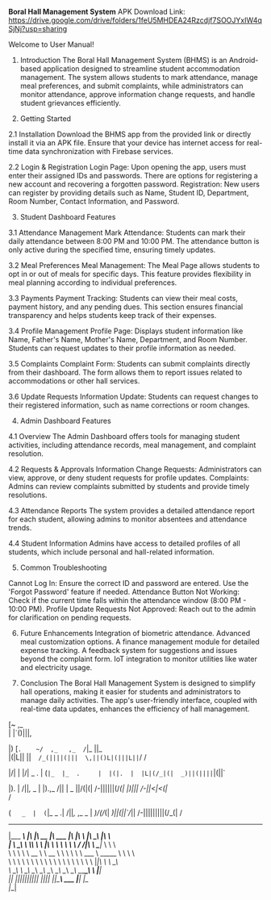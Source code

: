 **Boral Hall Management System** 
APK Download Link:
https://drive.google.com/drive/folders/1feU5MHDEA24Rzcdjf7SOOJYxIW4qSjNj?usp=sharing

Welcome to User Manual!

1. Introduction
The Boral Hall Management System (BHMS) is an Android-based application designed to streamline student accommodation management. The system allows students to mark attendance, manage meal preferences, and submit complaints, while administrators can monitor attendance, approve information change requests, and handle student grievances efficiently.


2. Getting Started

2.1 Installation
Download the BHMS app from the provided link or directly install it via an APK file.
Ensure that your device has internet access for real-time data synchronization with Firebase services.

2.2 Login & Registration
Login Page: Upon opening the app, users must enter their assigned IDs and passwords. There are options for registering a new account and recovering a forgotten password.
Registration: New users can register by providing details such as Name, Student ID, Department, Room Number, Contact Information, and Password.

3. Student Dashboard Features

3.1 Attendance Management
Mark Attendance: Students can mark their daily attendance between 8:00 PM and 10:00 PM.
The attendance button is only active during the specified time, ensuring timely updates.

3.2 Meal Preferences
Meal Management: The Meal Page allows students to opt in or out of meals for specific days.
This feature provides flexibility in meal planning according to individual preferences.

3.3 Payments
Payment Tracking: Students can view their meal costs, payment history, and any pending dues.
This section ensures financial transparency and helps students keep track of their expenses.

3.4 Profile Management
Profile Page: Displays student information like Name, Father's Name, Mother's Name, Department, and Room Number.
Students can request updates to their profile information as needed.

3.5 Complaints
Complaint Form: Students can submit complaints directly from their dashboard. The form allows them to report issues related to accommodations or other hall services.

3.6 Update Requests
Information Update: Students can request changes to their registered information, such as name corrections or room changes.


4. Admin Dashboard Features

4.1 Overview
The Admin Dashboard offers tools for managing student activities, including attendance records, meal management, and complaint resolution.

4.2 Requests & Approvals
Information Change Requests: Administrators can view, approve, or deny student requests for profile updates.
Complaints: Admins can review complaints submitted by students and provide timely resolutions.

4.3 Attendance Reports
The system provides a detailed attendance report for each student, allowing admins to monitor absentees and attendance trends.

4.4 Student Information
Admins have access to detailed profiles of all students, which include personal and hall-related information.


5. Common Troubleshooting

Cannot Log In: Ensure the correct ID and password are entered. Use the 'Forgot Password' feature if needed.
Attendance Button Not Working: Check if the current time falls within the attendance window (8:00 PM - 10:00 PM).
Profile Update Requests Not Approved: Reach out to the admin for clarification on pending requests.


6. Future Enhancements
Integration of biometric attendance.
Advanced meal customization options.
A finance management module for detailed expense tracking.
A feedback system for suggestions and issues beyond the complaint form.
IoT integration to monitor utilities like water and electricity usage.


7. Conclusion
The Boral Hall Management System is designed to simplify hall operations, making it easier for students and administrators to manage daily activities. The app's user-friendly interface, coupled with real-time data updates, enhances the efficiency of hall management.



[~    ,_  
| |`()|||,
          
         

|)    [`.    ~/  ,_   ,_  /`|_     ||_      
|\(|L|| ||`  /_(||||(|||  \,||()L|(|||L||`\/
                                          / 

|\/| |   |\/|   _ . |  (`|_  |_  .    
|  |(|.  |  |L|(/_|(|  _)||(||||`|(||`
                                      

|).     |   /||_,_  _  |  |).,_   /|| |    _
|\|\/(|(|  /-||||||(/_(|  |)|||  /-||<|<(|_\
   /                                        

(`   _  |  (`|_    _ .|   /||_,_ ,_  _  |
_)\/(/_(|  _)||(||`/_||  /-|||||||||(/_(|
  /
 
 _________  ___  ___  ________  ________   ___  __    ________           ___       
|\___   ___\\  \|\  \|\   __  \|\   ___  \|\  \|\  \ |\   ____\         |\  \      
\|___ \  \_\ \  \\\  \ \  \|\  \ \  \\ \  \ \  \/  /|\ \  \___|_        \ \  \     
     \ \  \ \ \   __  \ \   __  \ \  \\ \  \ \   ___  \ \_____  \        \ \  \    
      \ \  \ \ \  \ \  \ \  \ \  \ \  \\ \  \ \  \\ \  \|____|\  \        \ \__\   
       \ \__\ \ \__\ \__\ \__\ \__\ \__\\ \__\ \__\\ \__\____\_\  \        \|__|   
        \|__|  \|__|\|__|\|__|\|__|\|__| \|__|\|__| \|__|\_________\           ___ 
                                                        \|_________|          |\__\
                                                                              \|__|
                                                                                   

                                   


